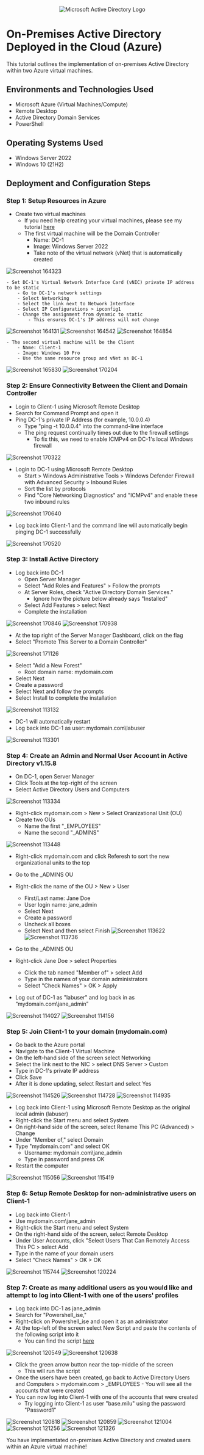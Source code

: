 <p align="center">
<img src="https://i.imgur.com/pU5A58S.png" alt="Microsoft Active Directory Logo"/>
</p>

<h1>On-Premises Active Directory Deployed in the Cloud (Azure)</h1>
This tutorial outlines the implementation of on-premises Active Directory within two Azure virtual machines.<br/>


<h2>Environments and Technologies Used</h2>

- Microsoft Azure (Virtual Machines/Compute)
- Remote Desktop
- Active Directory Domain Services
- PowerShell

<h2>Operating Systems Used </h2>

- Windows Server 2022
- Windows 10 (21H2)



<h2>Deployment and Configuration Steps</h2>

<h3>Step 1: Setup Resources in Azure</h3>

- Create two virtual machines
	- If you need help creating your virtual machines, please see my tutorial [here](https://github.com/Princess-A1/virtual-machine)
	- The first virtual machine will be the Domain Controller
		- Name: DC-1
		- Image: Windows Server 2022
		- Take note of the virtual network (vNet) that is automatically created
       
![Screenshot 164323](https://github.com/user-attachments/assets/374cc3d1-82c3-49e1-91f2-48a1ee8f7b6a)

	- Set DC-1's Virtual Network Interface Card (vNIC) private IP address to be static
		- Go to DC-1's network settings
		- Select Networking
		- Select the link next to Network Interface
		- Select IP Configurations > ipconfig1
		- Change the assignment from dynamic to static 
			- This ensures DC-1's IP address will not change
	   
![Screenshot 164131](https://github.com/user-attachments/assets/2bf567f4-cd8c-4541-9f4f-cc93b06977a0)
![Screenshot 164542](https://github.com/user-attachments/assets/249c5583-e3ec-48fa-a807-2208118b0310)
![Screenshot 164854](https://github.com/user-attachments/assets/a765d83a-a41a-401a-b34f-70c124a5f0b4)


	- The second virtual machine will be the Client
		- Name: Client-1
		- Image: Windows 10 Pro
		- Use the same resource group and vNet as DC-1

![Screenshot 165830](https://github.com/user-attachments/assets/7e807ceb-b8bf-4c7e-93ef-215812e01cce)
![Screenshot 170204](https://github.com/user-attachments/assets/3a1fa5a0-988f-4c35-830f-d2e294bfaa72)


<h3>Step 2: Ensure Connectivity Between the Client and Domain Controller</h3>

- Login to Client-1 using Microsoft Remote Desktop
- Search for Command Prompt and open it
- Ping DC-1's private IP Address (for example, 10.0.0.4)
	- Type "ping -t 10.0.0.4" into the command-line interface
	- The ping request continually  times out due to the firewall settings
		- To fix this, we need to enable ICMPv4 on DC-1's local Windows firewall

![Screenshot 170322](https://github.com/user-attachments/assets/effdd7c9-c2cd-4ebb-8091-2ed3780bdfed)

	
- Login to DC-1 using Microsoft Remote Desktop
	- Start > Windows Administrative Tools > Windows Defender Firewall with Advanced Security > Inbound Rules
	- Sort the list by protocols
	- Find "Core Networking Diagnostics" and "ICMPv4" and enable these two inbound rules

![Screenshot 170640](https://github.com/user-attachments/assets/def42f9d-24c5-4d93-adab-fc5f30e19de2)

- Log back into Client-1 and the command line will automatically begin pinging DC-1 successfully
    
![Screenshot 170520](https://github.com/user-attachments/assets/1a722a59-ce07-4868-a0d0-5bd1edcf9210)


<h3>Step 3: Install Active Directory</h3>

- Log back into DC-1
	- Open Server Manager
	- Select "Add Roles and Features" > Follow the prompts
	- At Server Roles, check "Active Directory Domain Services."
		- Ignore how the picture below already says "Installed"
	- Select Add Features > select Next
	- Complete the installation

![Screenshot 170846](https://github.com/user-attachments/assets/da0c7903-627a-4f6a-89b4-3a36ab147961)
![Screenshot 170938](https://github.com/user-attachments/assets/ab870e25-aeae-447a-b5f0-2eeb106f74b1)

- At the top right of the Server Manager Dashboard, click on the flag
- Select "Promote This Server to a Domain Controller"

![Screenshot 171126](https://github.com/user-attachments/assets/751397ff-b7f8-46bd-9990-88e97ee817a6)
	
 - Select "Add a New Forest"
 	- Root domain name: mydomain.com
- Select Next
- Create a password
- Select Next and follow the prompts
- Select Install to complete the installation

![Screenshot 113132](https://github.com/user-attachments/assets/76cef94d-ad36-4130-a9dc-b32c7e4a52e1)
	
- DC-1 will automatically restart
- Log back into DC-1 as user: mydomain.com\labuser               

![Screenshot 113301](https://github.com/user-attachments/assets/6b9399af-9126-4262-bafa-356506d2e97a)


<h3>Step 4: Create an Admin and Normal User Account in Active Directory v1.15.8</h3>
     
- On DC-1, open Server Manager
- Click Tools at the top-right of the screen
- Select Active Directory Users and Computers

![Screenshot 113334](https://github.com/user-attachments/assets/f4857405-5f84-49a5-aea9-914fd95b15dc)
	
- Right-click mydomain.com > New > Select Oranizational Unit (OU)
- Create two OUs
	- Name the first "_EMPLOYEES"
	- Name the second "_ADMINS"
	
![Screenshot 113448](https://github.com/user-attachments/assets/88add553-2cc8-4ae9-ba3e-c6987be62723)
	
- Right-click mydomain.com and click Referesh to sort the new organizational units to the top
- Go to the _ADMINS OU
- Right-click the name of the OU > New > User
	- First/Last name: Jane Doe
	- User login name: jane_admin
	- Select Next
	- Create a password
	- Uncheck all boxes
	- Select Next and then select Finish
![Screenshot 113622](https://github.com/user-attachments/assets/20b8f246-7700-4195-8df4-313aa2fcb15b)
![Screenshot 113736](https://github.com/user-attachments/assets/d79f0d87-f4f9-4970-8546-8f32d564978c)

- Go to the _ADMINS OU
- Right-click Jane Doe > select Properties
	- Click the tab named "Member of" > select Add
	- Type in the names of your domain administrators
	- Select "Check Names" > OK > Apply
- Log out of DC-1 as "labuser" and log back in as “mydomain.com\jane_admin”

![Screenshot 114027](https://github.com/user-attachments/assets/27a9556e-d57c-4bef-987a-d65dcf2a47f3)
![Screenshot 114156](https://github.com/user-attachments/assets/476edb52-a11e-44e3-bfeb-1be3b2026a16)
 

<h3>Step 5: Join Client-1 to your domain (mydomain.com)
</h3>

- Go back to the Azure portal
- Navigate to the Client-1 Virtual Machine
- On the left-hand side of the screen select Networking
- Select the link next to the NIC > select DNS Server > Custom
- Type in DC-1's private IP address
- Click Save
- After it is done updating, select Restart and select Yes

![Screenshot 114526](https://github.com/user-attachments/assets/b808428b-11c4-4863-b89c-050535ea28d8)
![Screenshot 114728](https://github.com/user-attachments/assets/636cffe9-4a8d-42bf-a584-58dfbff59a53)
![Screenshot 114935](https://github.com/user-attachments/assets/7449d9a5-4dfb-4f3e-97f3-ac7e4fc0ffc8)

- Log back into Client-1 using Microsoft Remote Desktop as the original local admin (labuser)
- Right-click the Start menu and select System
- On right-hand side of the screen, select Rename This PC (Advanced) > Change
- Under "Member of," select Domain
- Type "mydomain.com" and select OK
	- Username: mydomain.com\jane_admin
	- Type in password and press OK
- Restart the computer 			

![Screenshot 115056](https://github.com/user-attachments/assets/f7370d9a-6820-4ef8-a5bf-2f7fea5b3ecc)
![Screenshot 115419](https://github.com/user-attachments/assets/780c5a34-b2f3-427e-b880-1f5321c173b9)


<h3>Step 6: Setup Remote Desktop for non-administrative users on Client-1
</h3>

- Log back into Client-1
- Use mydomain.com\jane_admin
- Right-click the Start menu and select System
- On the right-hand side of the screen, select Remote Desktop
- Under User Accounts, click "Select Users That Can Remotely Access This PC > select Add
- Type in the name of your domain users
- Select "Check Names" > OK > OK

![Screenshot 115744](https://github.com/user-attachments/assets/afb999ed-1845-4610-971c-d678acf853da)
![Screenshot 120224](https://github.com/user-attachments/assets/391b455b-f95b-4d58-b687-15f9154ec2ca)


<h3>Step 7: Create as many additional users as you would like and attempt to log into Client-1 with one of the users' profiles
</h3>

- Log back into DC-1 as jane_admin
- Search for "Powershell_ise,"
- Right-click on Powershell_ise and open it as an administrator
- At the top-left of the screen select New Script and paste the contents of the following script into it
	- You can find the script [here](https://github.com/joshmadakor1/AD_PS/blob/master/Generate-Names-Create-Users.ps1)

![Screenshot 120549](https://github.com/user-attachments/assets/73ed5905-fbf2-4c72-a206-841fc4a5fd29)
![Screenshot 120638](https://github.com/user-attachments/assets/49f7e337-1380-415f-af89-2b599776fd31)

- Click the green arrow button near the top-middle of the screen
	- This will run the script
- Once the users have been created, go back to Active Directory Users and Computers > mydomain.com > _EMPLOYEES
		- You will see all the accounts that were created
- You can now log into Client-1 with one of the accounts that were created
	- Try logging into Client-1 as user "base.milu" using the password "Password1"

![Screenshot 120818](https://github.com/user-attachments/assets/747d3200-75bb-485b-b76d-82678dea1933)
![Screenshot 120859](https://github.com/user-attachments/assets/cd4dddc4-f674-4917-a1a0-0647a793c445)
![Screenshot 121004](https://github.com/user-attachments/assets/101851a9-a888-44ba-80b7-77dc1bdcde1a)
![Screenshot 121256](https://github.com/user-attachments/assets/af6d25ee-e184-4866-8350-b38d02a73073)
![Screenshot 121326](https://github.com/user-attachments/assets/b33a4c47-b1eb-48c3-a6db-12e672e32966)


You have implementated on-premises Active Directory and created users within an Azure virtual machine!
